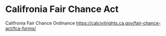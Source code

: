 # Califronia Fair Chance Act
Califronia Fair Chance Ordinance 
https://calcivilrights.ca.gov/fair-chance-act/fca-forms/
